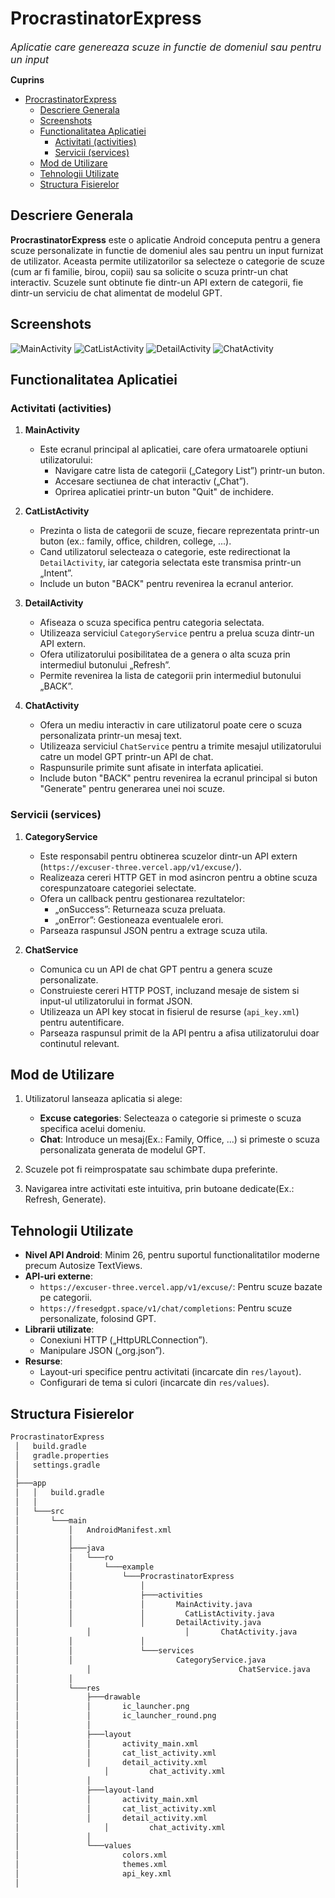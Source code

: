 # ProcrastinatorExpress
<span style="font-size: 16px; font-style: italic;">Aplicatie care genereaza scuze in functie de domeniul sau pentru un input</span> 


<!-- TOC -->
<span style="font-size: 14px; font-weight: bold;">Cuprins</span> 
- [ProcrastinatorExpress](#procrastinatorexpress)
  - [Descriere Generala](#descriere-generala)
  - [Screenshots](#screenshots)
  - [Functionalitatea Aplicatiei](#functionalitatea-aplicatiei)
    - [Activitati (activities)](#activitati-activities)
    - [Servicii (services)](#servicii-services)
  - [Mod de Utilizare](#mod-de-utilizare)
  - [Tehnologii Utilizate](#tehnologii-utilizate)
  - [Structura Fisierelor](#structura-fisierelor)

<!-- /TOC -->

## Descriere Generala
**ProcrastinatorExpress** este o aplicatie Android conceputa pentru a genera scuze personalizate in functie de domeniul ales sau pentru un input furnizat de utilizator. Aceasta permite utilizatorilor sa selecteze o categorie de scuze (cum ar fi familie, birou, copii) sau sa solicite o scuza printr-un chat interactiv. Scuzele sunt obtinute fie dintr-un API extern de categorii, fie dintr-un serviciu de chat alimentat de modelul GPT.

## Screenshots

![MainActivity](prtscrn/2.png)
![CatListActivity](prtscrn/3_cat_list.png)
![DetailActivity](prtscrn/3_cat_list_Family1.png)
![ChatActivity](prtscrn/4_Chat_developers1.png)


## Functionalitatea Aplicatiei

###  Activitati (activities)
1. **MainActivity**
    - Este ecranul principal al aplicatiei, care ofera urmatoarele optiuni utilizatorului:
        - Navigare catre lista de categorii („Category List”) printr-un buton.
        - Accesare sectiunea de chat interactiv („Chat”).
        - Oprirea aplicatiei printr-un buton "Quit" de inchidere.

2. **CatListActivity**
    - Prezinta o lista de categorii de scuze, fiecare reprezentata printr-un buton (ex.: family, office, children, college, ...).
    - Cand utilizatorul selecteaza o categorie, este redirectionat la `DetailActivity`, iar categoria selectata este transmisa printr-un „Intent”.
    - Include un buton "BACK" pentru revenirea la ecranul anterior.

3. **DetailActivity**
    - Afiseaza o scuza specifica pentru categoria selectata.
    - Utilizeaza serviciul `CategoryService` pentru a prelua scuza dintr-un API extern.
    - Ofera utilizatorului posibilitatea de a genera o alta scuza prin intermediul butonului „Refresh”.
    - Permite revenirea la lista de categorii prin intermediul butonului „BACK”.

4. **ChatActivity**
    - Ofera un mediu interactiv in care utilizatorul poate cere o scuza personalizata printr-un mesaj text.
    - Utilizeaza serviciul `ChatService` pentru a trimite mesajul utilizatorului catre un model GPT printr-un API de chat.
    - Raspunsurile primite sunt afisate in interfata aplicatiei.
    - Include buton "BACK" pentru revenirea la ecranul principal si buton "Generate" pentru generarea unei noi scuze.

### Servicii (services)
1. **CategoryService**
    - Este responsabil pentru obtinerea scuzelor dintr-un API extern (`https://excuser-three.vercel.app/v1/excuse/`).
    - Realizeaza cereri HTTP GET in mod asincron pentru a obtine scuza corespunzatoare categoriei selectate.
    - Ofera un callback pentru gestionarea rezultatelor:
        - „onSuccess”: Returneaza scuza preluata.
        - „onError”: Gestioneaza eventualele erori.
    - Parseaza raspunsul JSON pentru a extrage scuza utila.

2. **ChatService**
    - Comunica cu un API de chat GPT pentru a genera scuze personalizate.
    - Construieste cereri HTTP POST, incluzand mesaje de sistem si input-ul utilizatorului in format JSON.
    - Utilizeaza un API key stocat in fisierul de resurse (`api_key.xml`) pentru autentificare.
    - Parseaza raspunsul primit de la API pentru a afisa utilizatorului doar continutul relevant.

## Mod de Utilizare
1. Utilizatorul lanseaza aplicatia si alege:
    - **Excuse categories**: Selecteaza o categorie si primeste o scuza specifica acelui domeniu.
    - **Chat**: Introduce un mesaj(Ex.: Family, Office, ...) si primeste o scuza personalizata generata de modelul GPT.

2. Scuzele pot fi reimprospatate sau schimbate dupa preferinte.

3. Navigarea intre activitati este intuitiva, prin butoane dedicate(Ex.: Refresh, Generate).

## Tehnologii Utilizate
- **Nivel API Android**: Minim 26, pentru suportul functionalitatilor moderne precum Autosize TextViews.
- **API-uri externe**:
    - `https://excuser-three.vercel.app/v1/excuse/`: Pentru scuze bazate pe categorii.
    - `https://fresedgpt.space/v1/chat/completions`: Pentru scuze personalizate, folosind GPT.
- **Librarii utilizate**:
    - Conexiuni HTTP („HttpURLConnection”).
    - Manipulare JSON („org.json”).
- **Resurse**:
    - Layout-uri specifice pentru activitati (incarcate din `res/layout`).
    - Configurari de tema si culori (incarcate din `res/values`).

## Structura Fisierelor

```sh
ProcrastinatorExpress
 │   build.gradle
 │   gradle.properties
 │   settings.gradle
 │
 ├───app
 │   │   build.gradle
 │   │
 │   └───src
 │       └───main
 │           │   AndroidManifest.xml
 │           │
 │           ├───java
 │           │   └───ro
 │           │       └───example
 │           │           └───ProcrastinatorExpress
 │           │               │
 │           │               ├───activities
 │           │               │       MainActivity.java
 │           │               │		   CatListActivity.java
 │           │               │       DetailActivity.java
 │			     │				       │       ChatActivity.java
 │           │               │
 │           │               └───services
 │           │                       CategoryService.java
 │			     │						           ChatService.java
 │           │
 │           └───res
 │               ├───drawable
 │               │       ic_launcher.png
 │               │       ic_launcher_round.png
 │               │
 │               ├───layout
 │               │       activity_main.xml
 │               │       cat_list_activity.xml
 │               │       detail_activity.xml
 │			      	 │		   chat_activity.xml
 │               │
 │               ├───layout-land
 │               │       activity_main.xml
 │               │       cat_list_activity.xml
 │               │       detail_activity.xml
 │			      	 │		   chat_activity.xml
 │               │
 │               └───values
 │                       colors.xml
 │                       themes.xml
 │                       api_key.xml
 │
```

